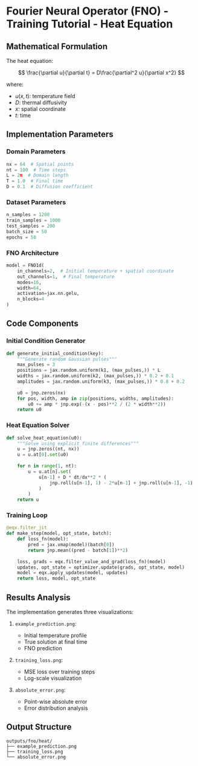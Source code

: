# Fourier Neural Operator (FNO) - Training Tutorial - Heat Equation

## Mathematical Formulation

The heat equation:

$$
\frac{\partial u}{\partial t} = D\frac{\partial^2 u}{\partial x^2}
$$

where:
- $u(x,t)$: temperature field
- $D$: thermal diffusivity
- $x$: spatial coordinate
- $t$: time

## Implementation Parameters

### Domain Parameters
```python
nx = 64  # Spatial points
nt = 100  # Time steps
L = 2π  # Domain length
T = 1.0  # Final time
D = 0.1  # Diffusion coefficient
```

### Dataset Parameters
```python
n_samples = 1200
train_samples = 1000
test_samples = 200
batch_size = 50
epochs = 50
```

### FNO Architecture
```python
model = FNO1d(
    in_channels=2,  # Initial temperature + spatial coordinate
    out_channels=1,  # Final temperature
    modes=16,
    width=64,
    activation=jax.nn.gelu,
    n_blocks=4
)
```

## Code Components

### Initial Condition Generator
```python
def generate_initial_condition(key):
    """Generate random Gaussian pulses"""
    max_pulses = 3
    positions = jax.random.uniform(k1, (max_pulses,)) * L
    widths = jax.random.uniform(k2, (max_pulses,)) * 0.2 + 0.1
    amplitudes = jax.random.uniform(k3, (max_pulses,)) * 0.8 + 0.2
    
    u0 = jnp.zeros(nx)
    for pos, width, amp in zip(positions, widths, amplitudes):
        u0 += amp * jnp.exp(-(x - pos)**2 / (2 * width**2))
    return u0
```

### Heat Equation Solver
```python
def solve_heat_equation(u0):
    """Solve using explicit finite differences"""
    u = jnp.zeros((nt, nx))
    u = u.at[0].set(u0)
    
    for n in range(1, nt):
        u = u.at[n].set(
            u[n-1] + D * dt/dx**2 * (
                jnp.roll(u[n-1], 1) - 2*u[n-1] + jnp.roll(u[n-1], -1)
            )
        )
    return u
```

### Training Loop
```python
@eqx.filter_jit
def make_step(model, opt_state, batch):
    def loss_fn(model):
        pred = jax.vmap(model)(batch[0])
        return jnp.mean((pred - batch[1])**2)
    
    loss, grads = eqx.filter_value_and_grad(loss_fn)(model)
    updates, opt_state = optimizer.update(grads, opt_state, model)
    model = eqx.apply_updates(model, updates)
    return loss, model, opt_state
```

## Results Analysis

The implementation generates three visualizations:

1. `example_prediction.png`:
   - Initial temperature profile
   - True solution at final time
   - FNO prediction

2. `training_loss.png`:
   - MSE loss over training steps
   - Log-scale visualization

3. `absolute_error.png`:
   - Point-wise absolute error
   - Error distribution analysis

## Output Structure
```
outputs/fno/heat/
├── example_prediction.png
├── training_loss.png
└── absolute_error.png
```
